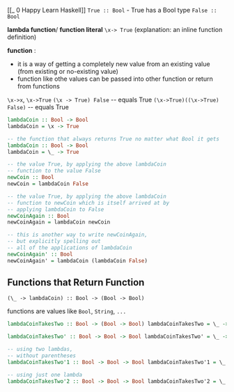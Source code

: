 [[_ 0 Happy Learn Haskell]]
`True :: Bool` - True has a Bool type
`False :: Bool`

**lambda function**/ **function literal** `\x-> True` (explanation: an inline function definition)

**function** :
- it is a way of getting a completely new value from an existing value (from existing or no-existing value)
- function like othe values can be passed into other function or return from functions

`\x->x`, `\x->True`
`(\x -> True) False` -- equals True
`(\x->True)((\x->True) False)` -- equals True

```haskell
lambdaCoin :: Bool -> Bool
lambdaCoin = \x -> True
```

```haskell
-- the function that always returns True no matter what Bool it gets 
lambdaCoin :: Bool -> Bool 
lambdaCoin = \_ -> True 

-- the value True, by applying the above lambdaCoin 
-- function to the value False 
newCoin :: Bool 
newCoin = lambdaCoin False 

-- the value True, by applying the above lambdaCoin 
-- function to newCoin which is itself arrived at by 
-- applying lambdaCoin to False 
newCoinAgain :: Bool 
newCoinAgain = lambdaCoin newCoin 

-- this is another way to write newCoinAgain, 
-- but explicitly spelling out 
-- all of the applications of lambdaCoin 
newCoinAgain' :: Bool 
newCoinAgain' = lambdaCoin (lambdaCoin False)
```

## Functions that Return Function
`(\_ -> lambdaCoin) :: Bool -> (Bool -> Bool)`

functions are values like `Bool`, `String`, `...`

```haskell
lambdaCoinTakesTwo :: Bool -> (Bool -> Bool) lambdaCoinTakesTwo = \_ -> lambdaCoin
```

```haskell
lambdaCoinTakesTwo' :: Bool -> Bool -> Bool lambdaCoinTakesTwo' = \_ -> (\_ -> True)
```

```haskell
-- using two lambdas, 
-- without parentheses 
lambdaCoinTakesTwo'1 :: Bool -> Bool -> Bool lambdaCoinTakesTwo'1 = \_ -> \_ -> True 

-- using just one lambda 
lambdaCoinTakesTwo'2 :: Bool -> Bool -> Bool lambdaCoinTakesTwo'2 = \_ _ -> True
```








